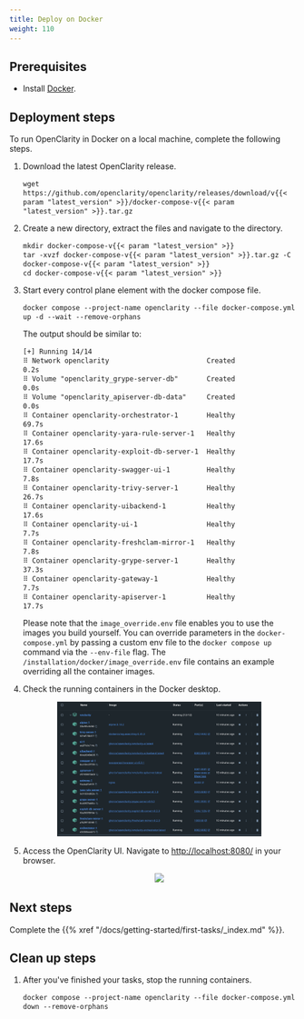 ```yaml
---
title: Deploy on Docker
weight: 110
---
```


## Prerequisites

* Install [Docker](https://docs.docker.com/get-docker/).

## Deployment steps

To run OpenClarity in Docker on a local machine, complete the following steps.

1. Download the latest OpenClarity release.

    ```shell
    wget https://github.com/openclarity/openclarity/releases/download/v{{< param "latest_version" >}}/docker-compose-v{{< param "latest_version" >}}.tar.gz
    ```

1. Create a new directory, extract the files and navigate to the directory.

    ```shell
    mkdir docker-compose-v{{< param "latest_version" >}}
    tar -xvzf docker-compose-v{{< param "latest_version" >}}.tar.gz -C docker-compose-v{{< param "latest_version" >}}
    cd docker-compose-v{{< param "latest_version" >}}
    ```

1. Start every control plane element with the docker compose file.

    ```shell
    docker compose --project-name openclarity --file docker-compose.yml up -d --wait --remove-orphans
    ```

    The output should be similar to:

    ```
    [+] Running 14/14
    ⠿ Network openclarity                        Created                                                       0.2s
    ⠿ Volume "openclarity_grype-server-db"       Created                                                       0.0s
    ⠿ Volume "openclarity_apiserver-db-data"     Created                                                       0.0s
    ⠿ Container openclarity-orchestrator-1       Healthy                                                      69.7s
    ⠿ Container openclarity-yara-rule-server-1   Healthy                                                      17.6s
    ⠿ Container openclarity-exploit-db-server-1  Healthy                                                      17.7s
    ⠿ Container openclarity-swagger-ui-1         Healthy                                                       7.8s
    ⠿ Container openclarity-trivy-server-1       Healthy                                                      26.7s
    ⠿ Container openclarity-uibackend-1          Healthy                                                      17.6s
    ⠿ Container openclarity-ui-1                 Healthy                                                       7.7s
    ⠿ Container openclarity-freshclam-mirror-1   Healthy                                                       7.8s
    ⠿ Container openclarity-grype-server-1       Healthy                                                      37.3s
    ⠿ Container openclarity-gateway-1            Healthy                                                       7.7s
    ⠿ Container openclarity-apiserver-1          Healthy                                                      17.7s
    ```

    Please note that the `image_override.env` file enables you to use the images you build yourself. You can override parameters in the `docker-compose.yml` by passing a custom env file to the `docker compose up` command via the `--env-file` flag. The `/installation/docker/image_override.env` file contains an example overriding all the container images.

1. Check the running containers in the Docker desktop.

    <p align="center" width="100%">
        <img width="75%" src="vmclarity-docker.png">
    </p>

1. Access the OpenClarity UI. Navigate to [http://localhost:8080/](http://localhost:8080/) in your browser.

    <p align="center" width="100%">
        <img width="75%" src="/img/openclarity-ui-1.png">
    </p>

## Next steps

Complete the {{% xref "/docs/getting-started/first-tasks/_index.md" %}}.

## Clean up steps

1. After you've finished your tasks, stop the running containers.

    ```shell
    docker compose --project-name openclarity --file docker-compose.yml down --remove-orphans
    ```
